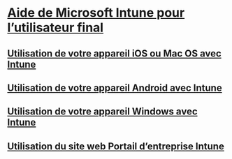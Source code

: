 # [Aide de Microsoft Intune pour l’utilisateur final]()
## [Utilisation de votre appareil iOS ou Mac OS avec Intune](using-your-ios-or-mac-os-x-device-with-intune.md)
## [Utilisation de votre appareil Android avec Intune](using-your-android-device-with-intune.md)
## [Utilisation de votre appareil Windows avec Intune](using-your-windows-device-with-intune.md)
## [Utilisation du site web Portail d’entreprise Intune](using-the-intune-company-portal-website.md)


<!--HONumber=Jul16_HO3-->


